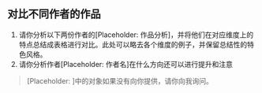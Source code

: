 ## 对比不同作者的作品

1. 请你分析以下两份作者的[Placeholder: 作品分析]，并将他们在对应维度上的特点总结成表格进行对比。此处可以略去各个维度的例子，并保留总结性的特色风格。
2. 请你分析作者[Placeholder: 作者名]在什么方向还可以进行提升和注意

> [Placeholder: ]中的对象如果没有向你提供，请你向我询问。
